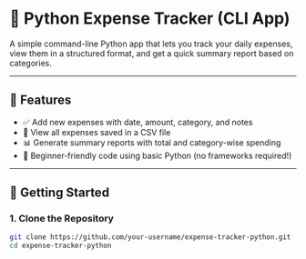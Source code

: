 # 💸 Python Expense Tracker (CLI App)

A simple command-line Python app that lets you track your daily expenses, view them in a structured format, and get a quick summary report based on categories.

---

## 📌 Features

- ✅ Add new expenses with date, amount, category, and notes
- 📂 View all expenses saved in a CSV file
- 📊 Generate summary reports with total and category-wise spending
- 🧠 Beginner-friendly code using basic Python (no frameworks required!)

---

## 🚀 Getting Started

### 1. Clone the Repository
```bash
git clone https://github.com/your-username/expense-tracker-python.git
cd expense-tracker-python
